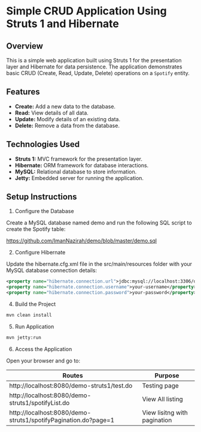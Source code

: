 # Simple CRUD Application Using Struts 1 and Hibernate

## Overview

This is a simple web application built using Struts 1 for the presentation layer and Hibernate for data persistence. The application demonstrates basic CRUD (Create, Read, Update, Delete) operations on a `Spotify` entity.

## Features

- **Create:** Add a new data to the database.
- **Read:** View details of all data.
- **Update:** Modify details of an existing data.
- **Delete:** Remove a data from the database.


## Technologies Used

- **Struts 1:** MVC framework for the presentation layer.
- **Hibernate:** ORM framework for database interactions.
- **MySQL:** Relational database to store information.
- **Jetty:** Embedded server for running the application.


## Setup Instructions

1. Configure the Database


Create a MySQL database named demo and run the following SQL script to create the Spotify table:

https://github.com/ImanNazirah/demo/blob/master/demo.sql

2. Configure Hibernate


Update the hibernate.cfg.xml file in the src/main/resources folder with your MySQL database connection details:

```xml
<property name="hibernate.connection.url">jdbc:mysql://localhost:3306/demo</property>
<property name="hibernate.connection.username">your-username</property>
<property name="hibernate.connection.password">your-password</property>
```

4. Build the Project

```bash
mvn clean install
```

5. Run Application

```bash
mvn jetty:run
```

6. Access the Application


Open your browser and go to:

| Routes       | Purpose      |
|--------------|--------------|
| http://localhost:8080/demo-struts1/test.do | Testing page |
| http://localhost:8080/demo-struts1/spotifyList.do | View All listing |
| http://localhost:8080/demo-struts1/spotifyPagination.do?page=1 | View lisitng with pagination |




